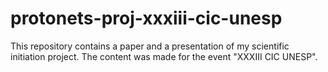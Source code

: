 # protonets-proj-xxxiii-cic-unesp
This repository contains a paper and a presentation of my scientific initiation project. The content was made for the event "XXXIII CIC UNESP".
